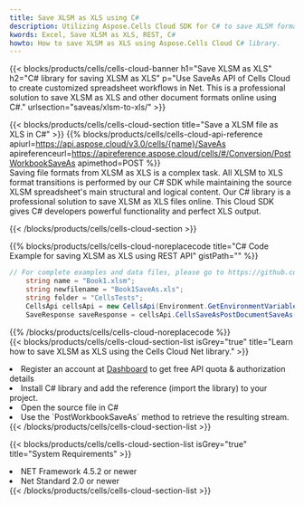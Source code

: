 ```yaml
---
title: Save XLSM as XLS using C# 
description: Utilizing Aspose.Cells Cloud SDK for C# to save XLSM format file as XLS format file. 
kwords: Excel, Save XLSM as XLS, REST, C#
howto: How to save XLSM as XLS using Aspose.Cells Cloud C# library.
---
```



{{< blocks/products/cells/cells-cloud-banner h1="Save XLSM as XLS" h2="C# library for saving XLSM as XLS" p="Use SaveAs API of Cells Cloud to create customized spreadsheet workflows in Net. This is a professional solution to save XLSM as XLS and other document formats online using C#." urlsection="saveas/xlsm-to-xls/" >}}

{{< blocks/products/cells/cells-cloud-section  title="Save a XLSM file as XLS in C#" >}}
{{% blocks/products/cells/cells-cloud-api-reference  apiurl=https://api.aspose.cloud/v3.0/cells/{name}/SaveAs  apireferenceurl=https://apireference.aspose.cloud/cells/#/Conversion/PostWorkbookSaveAs  apimethod=POST %}}
<br/>
Saving file formats from XLSM as XLS is a complex task. All XLSM to XLS format transitions is performed by our C# SDK while maintaining the source XLSM spreadsheet's main structural and logical content. Our C# library is a professional solution to save XLSM as XLS files online. This Cloud SDK gives C# developers powerful functionality and perfect XLS output.

{{< /blocks/products/cells/cells-cloud-section >}}

{{% blocks/products/cells/cells-cloud-noreplacecode title="C# Code Example for saving XLSM as XLS using REST API" gistPath="" %}}
  
```cs
// For complete examples and data files, please go to https://github.com/aspose-cells-cloud/aspose-cells-cloud-dotnet/
    string name = "Book1.xlsm";
    string newfilename = "Book1SaveAs.xls";
    string folder = "CellsTests";
    CellsApi cellsApi = new CellsApi(Environment.GetEnvironmentVariable("ProductClientId"), Environment.GetEnvironmentVariable("ProductClientSecret"));
    SaveResponse saveResponse = cellsApi.CellsSaveAsPostDocumentSaveAs(name, null, newfilename, null,null,folder);
```
  
{{% /blocks/products/cells/cells-cloud-noreplacecode  %}}
<br/>
{{< blocks/products/cells/cells-cloud-section-list isGrey="true"  title="Learn how to save XLSM as XLS using the Cells Cloud Net library." >}}
<li>Register an account at <a href="https://dashboard.aspose.cloud/">Dashboard</a> to get free API quota & authorization details</li>
<li>Install C# library and add the reference (import the library) to your project.</li>
<li>Open the source file in C#</li>
<li>Use the `PostWorkbookSaveAs` method to retrieve the resulting stream.</li>
{{< /blocks/products/cells/cells-cloud-section-list >}}

{{< blocks/products/cells/cells-cloud-section-list isGrey="true"  title="System Requirements" >}}
<li>NET Framework 4.5.2 or newer</li>
<li>Net Standard 2.0 or newer</li>
{{< /blocks/products/cells/cells-cloud-section-list >}}

